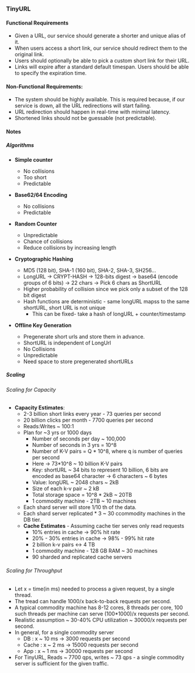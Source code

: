 ### TinyURL

#### Functional Requirements
- Given a URL, our service should generate a shorter and unique alias of it.
- When users access a short link, our service should redirect them to the original link.
- Users should optionally be able to pick a custom short link for their URL.
- Links will expire after a standard default timespan. Users should be able to specify the expiration time.

#### Non-Functional Requirements:
- The system should be highly available. This is required because, if our service is down, all the URL redirections will start failing.
- URL redirection should happen in real-time with minimal latency.
- Shortened links should not be guessable (not predictable).

#### Notes
##### Algorithms
- **Simple counter**
  - No collisions
  - Too short
  - Predictable

- **Base62/64 Encoding**
  - No collisions
  - Predictable

- **Random Counter**
  - Unpredictable
  - Chance of collisions
  - Reduce collisions by increasing length

- **Cryptographic Hashing**
  - MD5 (128 bit), SHA-1 (160 bit), SHA-2, SHA-3, SH256...
  - LongURL -> CRYPT-HASH -> 128-bits digest -> base64 (encode groups of 6 bits) -> 22 chars -> Pick 6 chars as ShortURL
  - Higher probability of collision since we pick only a subset of the 128 bit digest
  - Hash functions are deterministic - same longURL mapss to the same shortURL, short URL is not unique
    - This can be fixed- take a hash of longURL + counter/timestamp

- **Offline Key Generation**
  - Pregenerate short urls and store them in advance.
  - ShortURL is independent of LongUrl
  - No Collisions
  - Unpredictable
  - Need space to store pregenerated shortURLs

##### Scaling
###### Scaling for Capacity
- **Capacity Estimates**:
  - 2-3 billion short links every year - 73 queries per second
  - 20 billion clicks per month - 7700 queries per second
  - Reads:Writes ~ 100:1
  - Plan for ~3 yrs or 1000 days
    - Number of seconds per day ~ 100,000
    - Number of seconds in 3 yrs = 10^8
    - Number of K-V pairs = Q * 10^8, where q is number of queries per second
    - Here -> 73*10^8 ~ 10 billion K-V pairs
    - Key: shortURL ~ 34 bits to represent 10 billion, 6 bits are encoded as base64 character -> 6 characters ~ 6 bytes
    - Value: longURL ~ 2048 chars ~ 2kB
    - Size of each k-v pair ~ 2 kB
    - Total storage space = 10^8 * 2kB ~ 20TB
    - 1 commodity machine - 2TB ~ 10 machines
  - Each shard server will store 1/10 th of the data.
  - Each shard server replicated * 3 ~ 30 ccommodity machines in the DB tier.
  - **Cache Estimates** - Assuming cache tier serves only read requests
    - 10% entries in cache -> 90% hit rate
    - 20% - 30% entries in cache -> 98% - 99% hit rate
    - 2 billion k-v pairs <-> 4 TB
    - 1 commodity machine - 128 GB RAM ~ 30 machines
    - 90 sharded and replicated cache servers 
  
###### Scaling for Throughput
- Let x = time(in ms) needed to process a given request, by a single thread.
- The tread can handle 1000/x back-to-back requests per second.
- A typical commodity machine has 8-12 cores, 8 threads per core, 100 such threads per machine can serve (100*1000)/x requests per second. 
- Realistic assumption ~ 30-40% CPU utilization ~ 30000/x requests per second.
- In general, for a single commodity server
  - DB : x ~ 10 ms -> 3000 requests per second
  - Cache : x ~ 2 ms -> 15000 requests per second
  - App : x ~ 1 ms -> 30000 requests per second
- For TinyURL, Reads ~ 7700 qps, writes ~ 73 qps - a single commodity server is sufficient for the given traffic.